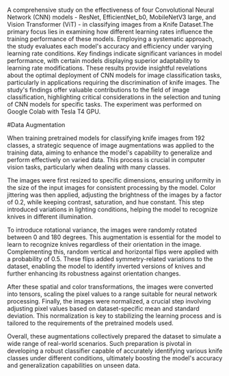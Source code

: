  A comprehensive study on the effectiveness of four Convolutional Neural Network (CNN) models - ResNet, EfficientNet_b0, MobileNetV3 large, and 
Vision Transformer (ViT) - in classifying images from a Knife Dataset.The primary focus lies in examining how different learning rates influence the training performance 
of these models. Employing a systematic approach, the study evaluates each model's accuracy and efficiency under varying learning rate conditions. Key findings 
indicate significant variances in model performance, with certain models displaying superior adaptability to learning rate modifications. These results provide insightful 
revelations about the optimal deployment of CNN models for image classification tasks, particularly in applications requiring the discrimination of knife images. The study's 
findings offer valuable contributions to the field of image classification, highlighting critical considerations in the selection and tuning of CNN models for specific tasks. The experiment was performed on Google Colab with Tesla T4 GPU. 

#Data Augmentation

When training pretrained models for classifying knife images from 192 classes, a strategic sequence of image augmentations was applied to the training data, aiming to enhance the model's capability to generalize and perform effectively on varied data. This process is crucial in computer vision tasks, particularly when dealing with many classes.

The images were first resized to specific dimensions, ensuring uniformity in the size of the input images for consistent processing by the model. Color jittering was then applied, adjusting the brightness of the images by a factor of 0.2, while keeping contrast, saturation, and hue constant. This step introduced variations in lighting conditions, helping the model to recognize knives in different illumination.

To introduce rotational variance, the images were randomly rotated between 0 and 180 degrees. This augmentation is essential for the model to learn to recognize knives regardless of their orientation in the image. Complementing this, random vertical and horizontal flips were applied with a probability of 0.5. These flips added symmetry-related variations to the dataset, enabling the model to identify inverted versions of knives and further enhancing its robustness against orientation changes.

After these spatial and color transformations, the images were converted into tensors, scaling the pixel values to a range suitable for neural network processing. Finally, the images were normalized, a crucial step involving adjusting pixel values based on dataset-specific mean and standard deviation. This normalization is key to stabilizing the learning process and is tailored to the requirements of the pretrained models used.

Overall, these augmentations collectively prepared the dataset to simulate a wide range of real-world scenarios. Such preparation is pivotal in developing a robust classifier capable of accurately identifying various knife classes under different conditions, ultimately boosting the model's accuracy and generalization capabilities on unseen data.
